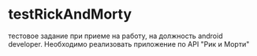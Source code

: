 # testRickAndMorty
тестовое задание при приеме на работу, на должность android developer.
Необходимо реализовать приложение по API "Рик и Морти"
